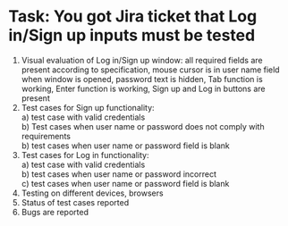 # Task: You got Jira ticket that Log in/Sign up inputs must be tested
1. Visual evaluation of Log in/Sign up window: all required fields are present according to specification, mouse cursor is in user name field when window is opened, password text is hidden, Tab function is working, Enter function is working, Sign up and Log in buttons are present
2. Test cases for Sign up functionality:\
  a) test case with valid credentials\
  b) Test cases when user name or password does not comply with requirements\
  b) test cases when user name or password field is blank
3. Test cases for Log in functionality:\
  a) test case with valid credentials\
  b) test cases when user name or password incorrect\
  c) test cases when user name or password field is blank 
3. Testing on different devices, browsers
4. Status of test cases reported
5. Bugs are reported
